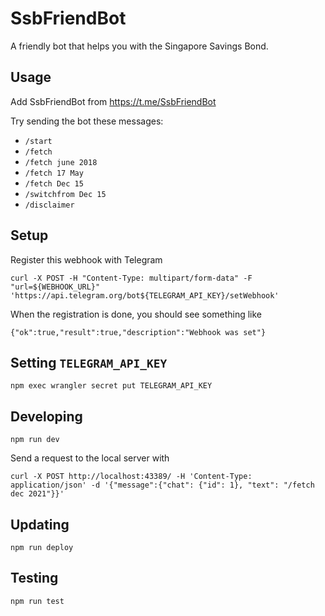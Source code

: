 # SsbFriendBot

A friendly bot that helps you with the Singapore Savings Bond.

## Usage

Add SsbFriendBot from https://t.me/SsbFriendBot

Try sending the bot these messages:

+ `/start`
+ `/fetch`
+ `/fetch june 2018`
+ `/fetch 17 May`
+ `/fetch Dec 15`
+ `/switchfrom Dec 15`
+ `/disclaimer`

## Setup

Register this webhook with Telegram

```
curl -X POST -H "Content-Type: multipart/form-data" -F "url=${WEBHOOK_URL}" 'https://api.telegram.org/bot${TELEGRAM_API_KEY}/setWebhook'
```

When the registration is done, you should see something like

```
{"ok":true,"result":true,"description":"Webhook was set"}
```

## Setting `TELEGRAM_API_KEY`

```
npm exec wrangler secret put TELEGRAM_API_KEY
```

## Developing

```
npm run dev
```

Send a request to the local server with

```
curl -X POST http://localhost:43389/ -H 'Content-Type: application/json' -d '{"message":{"chat": {"id": 1}, "text": "/fetch dec 2021"}}'
```

## Updating

```
npm run deploy
```

## Testing

```
npm run test
```
